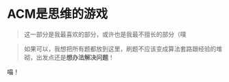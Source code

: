 # ACM是思维的游戏

>这一部分是我最喜欢的部分，或许也是我最不擅长的部分（噗

>如果可以，我想把所有题都放到这里，刷题不应该变成算法套路跟经验的堆砌，出发点还是**想办法解决问题**！

喵！
